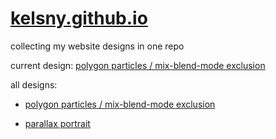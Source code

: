 # [kelsny.github.io](https://kelsny.github.io)

collecting my website designs in one repo

current design: [polygon particles / mix-blend-mode exclusion](./polygon-particles/README.md)

all designs:

- [polygon particles / mix-blend-mode exclusion](./polygon-particles/README.md)

- [parallax portrait](/parallax-portrait/README.md)